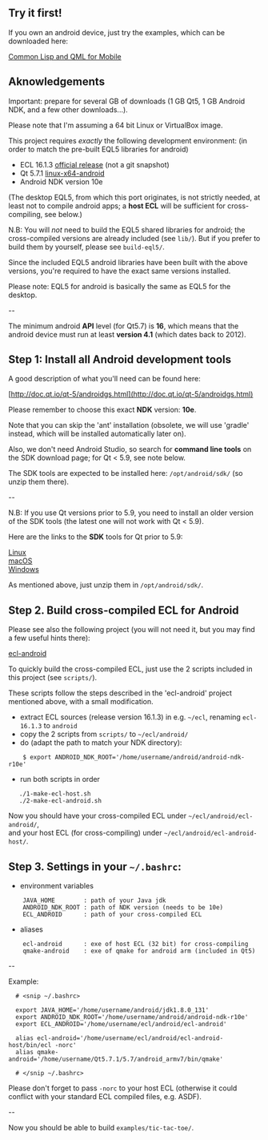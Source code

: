 
Try it first!
-------------

If you own an android device, just try the examples, which can be downloaded
here:

[Common Lisp and QML for Mobile](https://www.lights-of-holiness.eu/android/)



Aknowledgements
---------------

Important: prepare for several GB of downloads (1 GB Qt5, 1 GB Android NDK,
and a few other downloads...).

Please note that I'm assuming a 64 bit Linux or VirtualBox image.

This project requires *exactly* the following development environment:
(in order to match the pre-built EQL5 libraries for android)

* ECL 16.1.3 [official release](https://common-lisp.net/project/ecl/static/files/release/ecl-16.1.3.tgz) (not a git snapshot)
* Qt 5.7.1 [linux-x64-android](https://download.qt.io/archive/qt/5.7/5.7.1/)
* Android NDK version 10e

(The desktop EQL5, from which this port originates, is not strictly needed, at
least not to compile android apps; a **host ECL** will be sufficient for
cross-compiling, see below.)

N.B: You will *not* need to build the EQL5 shared libraries for android; the
cross-compiled versions are already included (see `lib/`).
But if you prefer to build them by yourself, please see `build-eql5/`.

Since the included EQL5 android libraries have been built with the above
versions, you're required to have the exact same versions installed.

Please note: EQL5 for android is basically the same as EQL5 for the desktop.

--

The minimum android **API** level (for Qt5.7) is **16**, which means that the
android device must run at least **version 4.1** (which dates back to 2012).



Step 1: Install all Android development tools
---------------------------------------------

A good description of what you'll need can be found here:

[http://doc.qt.io/qt-5/androidgs.html](http://doc.qt.io/qt-5/androidgs.html)

Please remember to choose this exact **NDK** version: **10e**.

Note that you can skip the 'ant' installation (obsolete, we will use 'gradle'
instead, which will be installed automatically later on).

Also, we don't need Android Studio, so search for **command line tools** on the
SDK download page; for Qt < 5.9, see note below.

The SDK tools are expected to be installed here: `/opt/android/sdk/` (so unzip
them there).

--

N.B: If you use Qt versions prior to 5.9, you need to install an older version
of the SDK tools (the latest one will not work with Qt < 5.9).

Here are the links to the **SDK** tools for Qt prior to 5.9:

[Linux](https://dl.google.com/android/repository/tools_r25.2.5-linux.zip)  
[macOS](https://dl.google.com/android/repository/tools_r25.2.5-macosx.zip)  
[Windows](https://dl.google.com/android/repository/tools_r25.2.5-windows.zip)

As mentioned above, just unzip them in `/opt/android/sdk/`.



Step 2. Build cross-compiled ECL for Android
--------------------------------------------

Please see also the following project (you will not need it, but you may find
a few useful hints there):

[ecl-android](https://gitlab.common-lisp.net/ecl/ecl-android)

To quickly build the cross-compiled ECL, just use the 2 scripts included in
this project (see `scripts/`).

These scripts follow the steps described in the 'ecl-android' project
mentioned above, with a small modification.

* extract ECL sources (release version 16.1.3) in e.g. `~/ecl`, renaming
  `ecl-16.1.3` to `android`
* copy the 2 scripts from `scripts/` to `~/ecl/android/`
* do (adapt the path to match your NDK directory):

```
    $ export ANDROID_NDK_ROOT='/home/username/android/android-ndk-r10e'
```

* run both scripts in order

```
   ./1-make-ecl-host.sh
   ./2-make-ecl-android.sh
```

Now you should have your cross-compiled ECL under `~/ecl/android/ecl-android/`,  
and your host ECL (for cross-compiling) under `~/ecl/android/ecl-android-host/`.



Step 3. Settings in your `~/.bashrc`:
-------------------------------------

* environment variables

```
    JAVA_HOME        : path of your Java jdk
    ANDROID_NDK_ROOT : path of NDK version (needs to be 10e)
    ECL_ANDROID      : path of your cross-compiled ECL
```

* aliases

```
    ecl-android      : exe of host ECL (32 bit) for cross-compiling
    qmake-android    : exe of qmake for android arm (included in Qt5)
```

--

Example:

```
  # <snip ~/.bashrc>

  export JAVA_HOME='/home/username/android/jdk1.8.0_131'
  export ANDROID_NDK_ROOT='/home/username/android/android-ndk-r10e'
  export ECL_ANDROID='/home/username/ecl/android/ecl-android'

  alias ecl-android='/home/username/ecl/android/ecl-android-host/bin/ecl -norc'
  alias qmake-android='/home/username/Qt5.7.1/5.7/android_armv7/bin/qmake'

  # </snip ~/.bashrc>
```

Please don't forget to pass `-norc` to your host ECL (otherwise it could
conflict with your standard ECL compiled files, e.g. ASDF).

--

Now you should be able to build `examples/tic-tac-toe/`.

